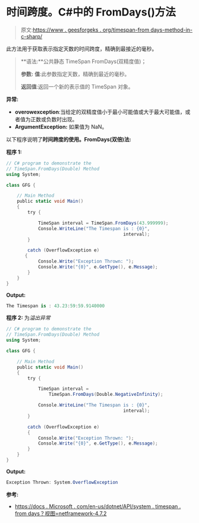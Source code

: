 # 时间跨度。C#中的 FromDays()方法

> 原文:[https://www . geesforgeks . org/timespan-from days-method-in-c-sharp/](https://www.geeksforgeeks.org/timespan-fromdays-method-in-c-sharp/)

此方法用于获取表示指定天数的时间跨度，精确到最接近的毫秒。

> **语法:**公共静态 TimeSpan FromDays(双精度值)；
> 
> **参数:**
> **值**:此参数指定天数，精确到最近的毫秒。
> 
> **返回值**:返回一个新的表示值的 TimeSpan 对象。

**异常:**

*   **overowexception**:当给定的双精度值小于最小可能值或大于最大可能值，或者值为正数或负数时出现。
*   **ArgumentException:** 如果值为 NaN。

以下程序说明了**时间跨度的使用。FromDays(双倍)法:**

**程序 1:**

```cs
// C# program to demonstrate the
// TimeSpan.FromDays(Double) Method
using System;

class GFG {

    // Main Method
    public static void Main()
    {
        try {

            TimeSpan interval = TimeSpan.FromDays(43.999999);
            Console.WriteLine("The Timespan is : {0}",
                                            interval);
        }

        catch (OverflowException e) 
       {
            Console.Write("Exception Thrown: ");
            Console.Write("{0}", e.GetType(), e.Message);
        }
    }
}
```

**Output:**

```cs
The Timespan is : 43.23:59:59.9140000

```

**程序 2:** 为*溢出异常*

```cs
// C# program to demonstrate the
// TimeSpan.FromDays(Double) Method
using System;

class GFG {

    // Main Method
    public static void Main()
    {
        try {

            TimeSpan interval = 
                TimeSpan.FromDays(Double.NegativeInfinity);

            Console.WriteLine("The Timespan is : {0}",
                                            interval);
        }

        catch (OverflowException e) 
        {
            Console.Write("Exception Thrown: ");
            Console.Write("{0}", e.GetType(), e.Message);
        }
    }
}
```

**Output:**

```cs
Exception Thrown: System.OverflowException

```

**参考:**

*   [https://docs . Microsoft . com/en-us/dotnet/API/system . timespan . from days？视图=netframework-4.7.2](https://docs.microsoft.com/en-us/dotnet/api/system.timespan.fromdays?view=netframework-4.7.2)